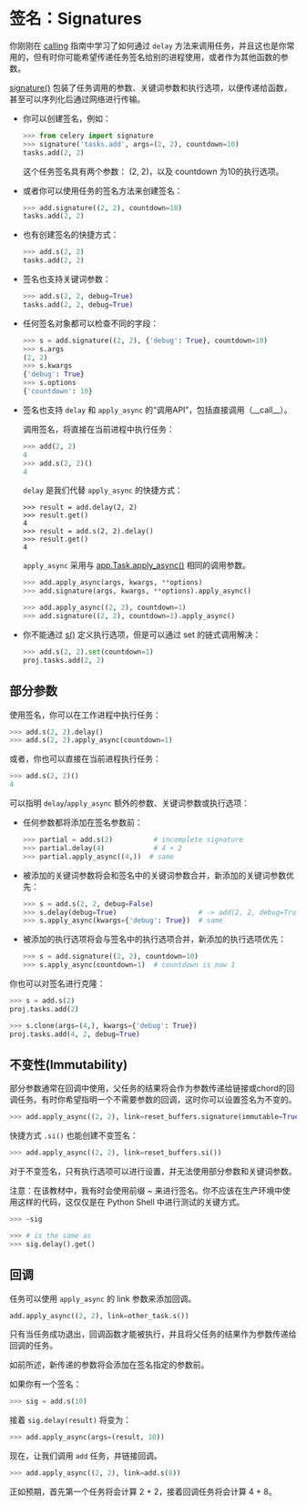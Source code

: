 # 签名：Signatures

你刚刚在 [calling]() 指南中学习了如何通过 `delay` 方法来调用任务，并且这也是你常用的，但有时你可能希望传递任务签名给别的进程使用，或者作为其他函数的参数。

[signature()]() 包装了任务调用的参数、关键词参数和执行选项，以便传递给函数，甚至可以序列化后通过网络进行传输。

* 你可以创建签名，例如：
  ```python
  >>> from celery import signature
  >>> signature('tasks.add', args=(2, 2), countdown=10)
  tasks.add(2, 2)
  ```
  这个任务签名具有两个参数： (2, 2)，以及 countdown 为10的执行选项。

* 或者你可以使用任务的签名方法来创建签名：

  ```python
  >>> add.signature((2, 2), countdown=10)
  tasks.add(2, 2)
  ```

* 也有创建签名的快捷方式：

  ```python
  >>> add.s(2, 2)
  tasks.add(2, 2)
  ```

* 签名也支持关键词参数：

  ```python
  >>> add.s(2, 2, debug=True)
  tasks.add(2, 2, debug=True)
  ```

* 任何签名对象都可以检查不同的字段：

  ```python
  >>> s = add.signature((2, 2), {'debug': True}, countdown=10)
  >>> s.args
  (2, 2)
  >>> s.kwargs
  {'debug': True}
  >>> s.options
  {'countdown': 10}
  ```

* 签名也支持 `delay` 和 `apply_async` 的“调用API”，包括直接调用（\_\_call\_\_）。

  调用签名，将直接在当前进程中执行任务：
  ```python
  >>> add(2, 2)
  4
  >>> add.s(2, 2)()
  4
  ```
  `delay` 是我们代替 `apply_async` 的快捷方式：
  ```
  >>> result = add.delay(2, 2)
  >>> result.get()
  4
  >>> result = add.s(2, 2).delay()
  >>> result.get()
  4
  ```
  `apply_async` 采用与 [app.Task.apply_async()]() 相同的调用参数。
  ```python
  >>> add.apply_async(args, kwargs, **options)
  >>> add.signature(args, kwargs, **options).apply_async()

  >>> add.apply_async((2, 2), countdown=1)
  >>> add.signature((2, 2), countdown=1).apply_async()
  ```

* 你不能通过 [s()]() 定义执行选项，但是可以通过 set 的链式调用解决：
  ```python
  >>> add.s(2, 2).set(countdown=1)
  proj.tasks.add(2, 2)
  ```

## 部分参数
使用签名，你可以在工作进程中执行任务：
```python
>>> add.s(2, 2).delay()
>>> add.s(2, 2).apply_async(countdown=1)
```

或者，你也可以直接在当前进程执行任务：
```python
>>> add.s(2, 2)()
4
```

可以指明 `delay`/`apply_async` 额外的参数、关键词参数或执行选项：

* 任何参数都将添加在签名参数前：

  ```python
  >>> partial = add.s(2)          # incomplete signature
  >>> partial.delay(4)            # 4 + 2
  >>> partial.apply_async((4,))  # same
  ```

* 被添加的关键词参数将会和签名中的关键词参数合并，新添加的关键词参数优先：

  ```python
  >>> s = add.s(2, 2, debug=False)
  >>> s.delay(debug=True)                    # -> add(2, 2, debug=True)
  >>> s.apply_async(kwargs={'debug': True})  # same
  ```

* 被添加的执行选项将会与签名中的执行选项合并，新添加的执行选项优先：

  ```python
  >>> s = add.signature((2, 2), countdown=10)
  >>> s.apply_async(countdown=1)  # countdown is now 1
  ```

你也可以对签名进行克隆：
```python
>>> s = add.s(2)
proj.tasks.add(2)

>>> s.clone(args=(4,), kwargs={'debug': True})
proj.tasks.add(4, 2, debug=True)
```

## 不变性(Immutability)

部分参数通常在回调中使用，父任务的结果将会作为参数传递给链接或chord的回调任务。有时你希望指明一个不需要参数的回调，这时你可以设置签名为不变的。

```python
>>> add.apply_async((2, 2), link=reset_buffers.signature(immutable=True))
```

快捷方式 `.si()` 也能创建不变签名：

```python
>>> add.apply_async((2, 2), link=reset_buffers.si())
```

对于不变签名，只有执行选项可以进行设置，并无法使用部分参数和关键词参数。

注意：在该教材中，我有时会使用前缀 ~ 来进行签名。你不应该在生产环境中使用这样的代码，这仅仅是在 Python Shell 中进行测试的关键方式。

```python
>>> ~sig

>>> # is the same as
>>> sig.delay().get()
```

## 回调

任务可以使用 `apply_async` 的 link 参数来添加回调。

```python
add.apply_async((2, 2), link=other_task.s())
```

只有当任务成功退出，回调函数才能被执行，并且将父任务的结果作为参数传递给回调的任务。

如前所述，新传递的参数将会添加在签名指定的参数前。

如果你有一个签名：

```python
>>> sig = add.s(10)
```

接着 `sig.delay(result)` 将变为：

```python
>>> add.apply_async(args=(result, 10))
```


现在，让我们调用 `add` 任务，并链接回调。
```python
>>> add.apply_async((2, 2), link=add.s(8))
```

正如预期，首先第一个任务将会计算 2 + 2，接着回调任务将会计算 4 + 8。
